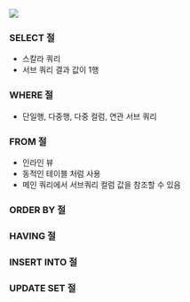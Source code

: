 ![](https://t1.daumcdn.net/cfile/tistory/2623B333576CC00037)


### SELECT 절
- 스칼라 쿼리
- 서브 쿼리 결과 값이 1행
### WHERE 절
- 단일행, 다중행, 다중 컬럼, 연관 서브 쿼리
### FROM 절
- 인라인 뷰 
- 동적인 테이블 처럼 사용
- 메인 쿼리에서 서브쿼리 컬럼 값을 참조할 수 있음
### ORDER BY 절
### HAVING 절
### INSERT INTO 절
### UPDATE SET 절
